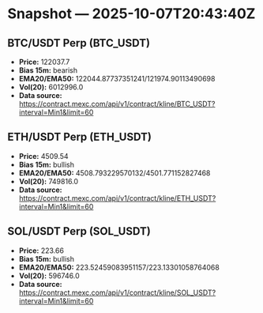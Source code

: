 # Snapshot — 2025-10-07T20:43:40Z

## BTC/USDT Perp (BTC_USDT)
- **Price:** 122037.7
- **Bias 15m:** bearish
- **EMA20/EMA50:** 122044.87737351241/121974.90113490698
- **Vol(20):** 6012996.0
- **Data source:** https://contract.mexc.com/api/v1/contract/kline/BTC_USDT?interval=Min1&limit=60

## ETH/USDT Perp (ETH_USDT)
- **Price:** 4509.54
- **Bias 15m:** bullish
- **EMA20/EMA50:** 4508.793229570132/4501.771152827468
- **Vol(20):** 749816.0
- **Data source:** https://contract.mexc.com/api/v1/contract/kline/ETH_USDT?interval=Min1&limit=60

## SOL/USDT Perp (SOL_USDT)
- **Price:** 223.66
- **Bias 15m:** bullish
- **EMA20/EMA50:** 223.52459083951157/223.13301058764068
- **Vol(20):** 596746.0
- **Data source:** https://contract.mexc.com/api/v1/contract/kline/SOL_USDT?interval=Min1&limit=60
